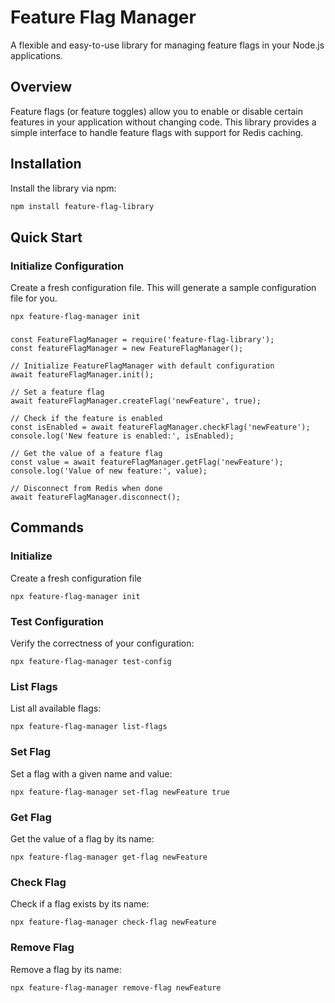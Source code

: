 # Feature Flag Manager

A flexible and easy-to-use library for managing feature flags in your Node.js applications.

## Overview

Feature flags (or feature toggles) allow you to enable or disable certain features in your application without changing code. This library provides a simple interface to handle feature flags with support for Redis caching.


## Installation

Install the library via npm:

```bash
npm install feature-flag-library
```

## Quick Start

### Initialize Configuration

Create a fresh configuration file. This will generate a sample configuration file for you.
```
npx feature-flag-manager init
```

### 

```
const FeatureFlagManager = require('feature-flag-library');
const featureFlagManager = new FeatureFlagManager();

// Initialize FeatureFlagManager with default configuration
await featureFlagManager.init();

// Set a feature flag
await featureFlagManager.createFlag('newFeature', true);

// Check if the feature is enabled
const isEnabled = await featureFlagManager.checkFlag('newFeature');
console.log('New feature is enabled:', isEnabled);

// Get the value of a feature flag
const value = await featureFlagManager.getFlag('newFeature');
console.log('Value of new feature:', value);

// Disconnect from Redis when done
await featureFlagManager.disconnect();
```

## Commands

### Initialize
Create a fresh configuration file

```
npx feature-flag-manager init
```

### Test Configuration
Verify the correctness of your configuration:

```
npx feature-flag-manager test-config
```

### List Flags
List all available flags:

```
npx feature-flag-manager list-flags
```

### Set Flag
Set a flag with a given name and value:

``` 
npx feature-flag-manager set-flag newFeature true
```

### Get Flag
Get the value of a flag by its name:

```
npx feature-flag-manager get-flag newFeature
```

### Check Flag
Check if a flag exists by its name:

``` 
npx feature-flag-manager check-flag newFeature
```

### Remove Flag
Remove a flag by its name:

``` 
npx feature-flag-manager remove-flag newFeature
```


